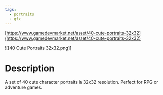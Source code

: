 ```yaml
---
tags:
  - portraits
  - gfx
---
```

[https://www.gamedevmarket.net/asset/40-cute-portraits-32x32](https://www.gamedevmarket.net/asset/40-cute-portraits-32x32)

![[40 Cute Portraits 32x32.png]]

# Description
A set of 40 cute character portraits in 32x32 resolution. Perfect for RPG or adventure games.
